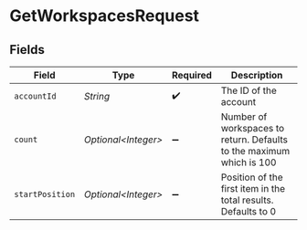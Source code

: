 # GetWorkspacesRequest


## Fields

| Field                                                                | Type                                                                 | Required                                                             | Description                                                          |
| -------------------------------------------------------------------- | -------------------------------------------------------------------- | -------------------------------------------------------------------- | -------------------------------------------------------------------- |
| `accountId`                                                          | *String*                                                             | :heavy_check_mark:                                                   | The ID of the account                                                |
| `count`                                                              | *Optional\<Integer>*                                                 | :heavy_minus_sign:                                                   | Number of workspaces to return. Defaults to the maximum which is 100 |
| `startPosition`                                                      | *Optional\<Integer>*                                                 | :heavy_minus_sign:                                                   | Position of the first item in the total results. Defaults to 0       |